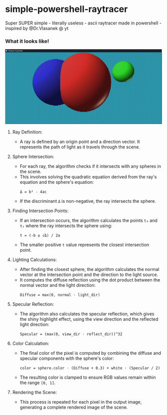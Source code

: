 # simple-powershell-raytracer
Super SUPER simple - literally useless - ascii raytracer made in powershell - inspired by @Dr.Vlasanek @ yt

###

### What it looks like!
![cool](https://github.com/jh1sc/simple-powershell-raytracer/blob/main/Screenshot%202025-02-22%20155246.png)



1. Ray Definition:
   - A ray is defined by an origin point and a direction vector. It represents the path of light as it travels through the scene.

2. Sphere Intersection:
   - For each ray, the algorithm checks if it intersects with any spheres in the scene.
   - This involves solving the quadratic equation derived from the ray's equation and the sphere's equation:
     ```
     Δ = b² - 4ac
     ```
   - If the discriminant `Δ` is non-negative, the ray intersects the sphere.

3. Finding Intersection Points:
   - If an intersection occurs, the algorithm calculates the points `t₀` and `t₁` where the ray intersects the sphere using:
     ```
     t = (-b ± √Δ) / 2a
     ```
   - The smaller positive `t` value represents the closest intersection point.

4. Lighting Calculations:
   - After finding the closest sphere, the algorithm calculates the normal vector at the intersection point and the direction to the light source.
   - It computes the diffuse reflection using the dot product between the normal vector and the light direction:
     ```
     Diffuse = max(0, normal ⋅ light_dir)
     ```

5. Specular Reflection:
   - The algorithm also calculates the specular reflection, which gives the shiny highlight effect, using the view direction and the reflected light direction:
     ```
     Specular = (max(0, view_dir ⋅ reflect_dir))^32
     ```

6. Color Calculation:
   - The final color of the pixel is computed by combining the diffuse and specular components with the sphere's color:
     ```
     color = sphere.color ⋅ (Diffuse + 0.3) + white ⋅ (Specular / 2)
     ```
   - The resulting color is clamped to ensure RGB values remain within the range `[0, 1]`.

7. Rendering the Scene:
   - This process is repeated for each pixel in the output image, generating a complete rendered image of the scene.
